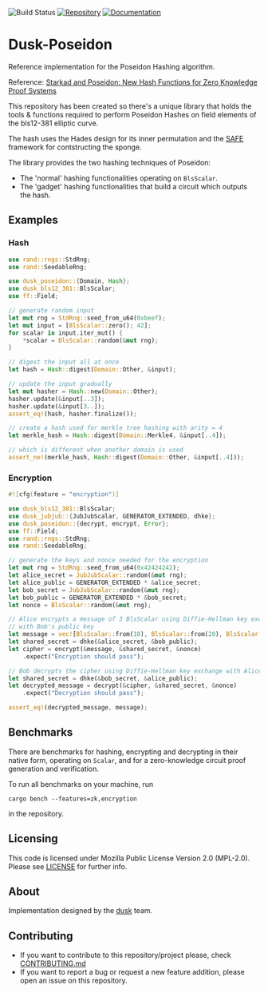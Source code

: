 ![Build Status](https://github.com/dusk-network/Poseidon252/workflows/Continuous%20integration/badge.svg)
[![Repository](https://img.shields.io/badge/github-poseidon252-blueviolet)](https://github.com/dusk-network/Poseidon252)
[![Documentation](https://img.shields.io/badge/docs-poseidon252-blue)](https://docs.rs/dusk-poseidon/latest/dusk_poseidon/)

# Dusk-Poseidon

Reference implementation for the Poseidon Hashing algorithm.

Reference:
[Starkad and Poseidon: New Hash Functions for Zero Knowledge Proof Systems](https://eprint.iacr.org/2019/458.pdf)

This repository has been created so there's a unique library that holds the tools & functions required to perform Poseidon Hashes on field elements of the bls12-381 elliptic curve.

The hash uses the Hades design for its inner permutation and the [SAFE](https://eprint.iacr.org/2023/522.pdf) framework for contstructing the sponge.

The library provides the two hashing techniques of Poseidon:
- The 'normal' hashing functionalities operating on `BlsScalar`.
- The 'gadget' hashing functionalities that build a circuit which outputs the hash.

## Examples

### Hash

```rust
use rand::rngs::StdRng;
use rand::SeedableRng;

use dusk_poseidon::{Domain, Hash};
use dusk_bls12_381::BlsScalar;
use ff::Field;

// generate random input
let mut rng = StdRng::seed_from_u64(0xbeef);
let mut input = [BlsScalar::zero(); 42];
for scalar in input.iter_mut() {
    *scalar = BlsScalar::random(&mut rng);
}

// digest the input all at once
let hash = Hash::digest(Domain::Other, &input);

// update the input gradually
let mut hasher = Hash::new(Domain::Other);
hasher.update(&input[..3]);
hasher.update(&input[3..]);
assert_eq!(hash, hasher.finalize());

// create a hash used for merkle tree hashing with arity = 4
let merkle_hash = Hash::digest(Domain::Merkle4, &input[..4]);

// which is different when another domain is used
assert_ne!(merkle_hash, Hash::digest(Domain::Other, &input[..4]));
```

### Encryption

```rust
#![cfg(feature = "encryption")]

use dusk_bls12_381::BlsScalar;
use dusk_jubjub::{JubJubScalar, GENERATOR_EXTENDED, dhke};
use dusk_poseidon::{decrypt, encrypt, Error};
use ff::Field;
use rand::rngs::StdRng;
use rand::SeedableRng;

// generate the keys and nonce needed for the encryption
let mut rng = StdRng::seed_from_u64(0x42424242);
let alice_secret = JubJubScalar::random(&mut rng);
let alice_public = GENERATOR_EXTENDED * &alice_secret;
let bob_secret = JubJubScalar::random(&mut rng);
let bob_public = GENERATOR_EXTENDED * &bob_secret;
let nonce = BlsScalar::random(&mut rng);

// Alice encrypts a message of 3 BlsScalar using Diffie-Hellman key exchange
// with Bob's public key
let message = vec![BlsScalar::from(10), BlsScalar::from(20), BlsScalar::from(30)];
let shared_secret = dhke(&alice_secret, &bob_public);
let cipher = encrypt(&message, &shared_secret, &nonce)
    .expect("Encryption should pass");

// Bob decrypts the cipher using Diffie-Hellman key exchange with Alice's public key
let shared_secret = dhke(&bob_secret, &alice_public);
let decrypted_message = decrypt(&cipher, &shared_secret, &nonce)
    .expect("Decryption should pass");

assert_eq!(decrypted_message, message);
```

## Benchmarks

There are benchmarks for hashing, encrypting and decrypting in their native form, operating on `Scalar`, and for a zero-knowledge circuit proof generation and verification.

To run all benchmarks on your machine, run
```shell
cargo bench --features=zk,encryption
```
in the repository.

## Licensing

This code is licensed under Mozilla Public License Version 2.0 (MPL-2.0). Please see [LICENSE](https://github.com/dusk-network/plonk/blob/master/LICENSE) for further info.

## About

Implementation designed by the [dusk](https://dusk.network) team.

## Contributing

- If you want to contribute to this repository/project please, check [CONTRIBUTING.md](https://github.com/dusk-network/Poseidon252/blob/master/CONTRIBUTING.md)
- If you want to report a bug or request a new feature addition, please open an issue on this repository.
